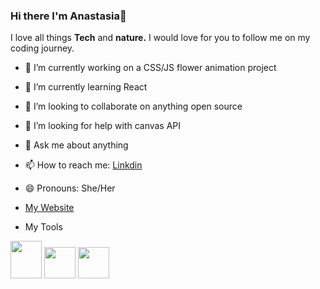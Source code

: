 ### Hi there I'm Anastasia👋

I love all things **Tech** and **nature.**  I would love for you to follow me on my coding journey.



- 🔭 I’m currently working on a CSS/JS flower animation project
- 🌱 I’m currently learning React
- 👯 I’m looking to collaborate on anything open source
- 🤔 I’m looking for help with canvas API
- 💬 Ask me about anything
- 📫 How to reach me: [Linkdin](https://www.linkedin.com/in/anastasiasirman/)
- 😄 Pronouns: She/Her
- [My Website](https://anastasiasirman.com/)

- My Tools

<div class='container'>
<img src="https://anastasiasirman.com/images/css.png" width="50" height="60" /> 
<img src="https://anastasiasirman.com/images/jslogo.svg)" width="50" height="50" /> 
<img src="https://anastasiasirman.com/images/html5.webp" width="50" height="50" /> 
 </div>



